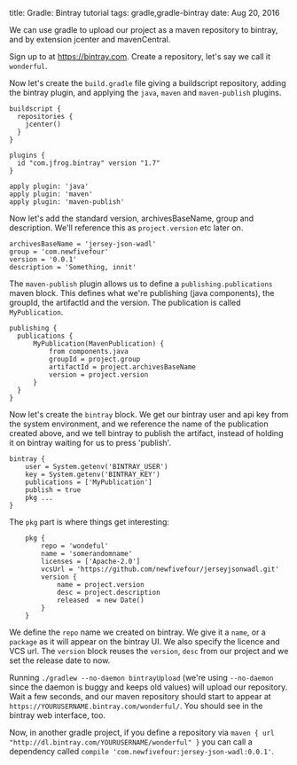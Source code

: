 title: Gradle: Bintray tutorial
tags: gradle,gradle-bintray
date: Aug 20, 2016

We can use gradle to upload our project as a maven repository to bintray, and by extension jcenter and mavenCentral.

Sign up to at https://bintray.com. Create a repository, let's say we call it `wonderful`.

Now let's create the `build.gradle` file giving a buildscript repository, adding the bintray plugin, and applying the `java`, `maven` and `maven-publish` plugins. 

    buildscript {
      repositories {
        jcenter()
      }
    }
    
    plugins {
      id "com.jfrog.bintray" version "1.7"
    }
    
    apply plugin: 'java'
    apply plugin: 'maven'
    apply plugin: 'maven-publish'

Now let's add the standard version, archivesBaseName, group and description. We'll reference this as `project.version` etc later on.

    archivesBaseName = 'jersey-json-wadl'
    group = 'com.newfivefour'
    version = '0.0.1'
    description = 'Something, innit'

The `maven-publish` plugin allows us to define a `publishing.publications` maven block. This defines what we're publishing (java components), the groupId, the artifactId and the version. The publication is called `MyPublication`.

    publishing {
      publications {
          MyPublication(MavenPublication) {
              from components.java
              groupId = project.group
              artifactId = project.archivesBaseName
              version = project.version
          }
      }
    }

Now let's create the `bintray` block. We get our bintray user and api key from the system environment, and we reference the name of the publication created above, and we tell bintray to publish the artifact, instead of holding it on bintray waiting for us to press 'publish'.

    bintray {
        user = System.getenv('BINTRAY_USER')
        key = System.getenv('BINTRAY_KEY')
        publications = ['MyPublication']
        publish = true
        pkg ...
    }

The `pkg` part is where things get interesting: 

        pkg {
            repo = 'wondeful'
            name = 'somerandomname'
            licenses = ['Apache-2.0']
            vcsUrl = 'https://github.com/newfivefour/jerseyjsonwadl.git'
            version {
                name = project.version
                desc = project.description
                released  = new Date()
            }
        }

We define the `repo` name we created on bintray. We give it a `name`, or a `package` as it will appear on the bintray UI. We also specify the licence and VCS url. The `version` block reuses the `version`, `desc` from our project and we set the release date to now.

Running `./gradlew --no-daemon bintrayUpload` (we're using `--no-daemon` since the daemon is buggy and keeps old values) will upload our repository. Wait a few seconds, and our maven repository should start to appear at `https://YOURUSERNAME.bintray.com/wonderful/`. You should see in the bintray web interface, too.

Now, in another gradle project, if you define a repository via `maven { url "http://dl.bintray.com/YOURUSERNAME/wonderful" }` you can call a dependency called `compile 'com.newfivefour:jersey-json-wadl:0.0.1'`.
